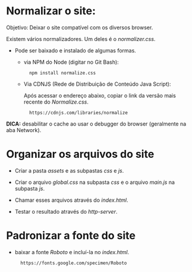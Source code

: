 # Normalizar o site:

Objetivo: Deixar o site compatível com os diversos browser. 

Existem vários normalizadores. Um deles é o *normalizer.css*.

- Pode ser baixado e instalado de algumas formas. 

	- via NPM do Node (digitar no Git Bash):

			npm install normalize.css
			
	- Via CDNJS (Rede de Distribuição de Conteúdo Java Script):
	
		Após acessar o endereço abaixo, copiar o link da versão mais recente do *Normalize.css*.
	
			https://cdnjs.com/libraries/normalize


**DICA:** desabilitar o cache ao usar o debugger do browser (geralmente na aba Network).


# Organizar os arquivos do site

- Criar a pasta *assets* e as subpastas *css* e *js*.

- Criar o arquivo *global.css* na subpasta *css* e o arquivo *main.js* na subpasta *js*.

- Chamar esses arquivos através do *index.html*.

- Testar o resultado através do *http-server*.

# Padronizar a fonte do site

- baixar a fonte *Roboto* e incluí-la no *index.html*.

		https://fonts.google.com/specimen/Roboto
		


